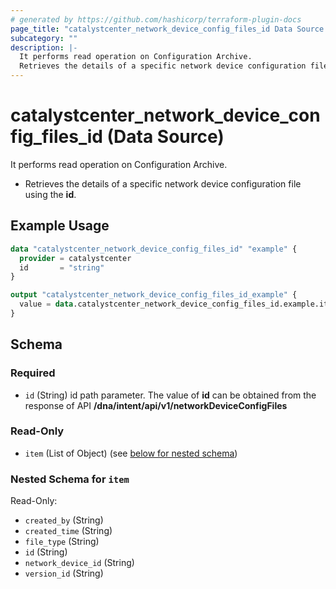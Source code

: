 ```yaml
---
# generated by https://github.com/hashicorp/terraform-plugin-docs
page_title: "catalystcenter_network_device_config_files_id Data Source - terraform-provider-catalystcenter"
subcategory: ""
description: |-
  It performs read operation on Configuration Archive.
  Retrieves the details of a specific network device configuration file using the id.
---
```


# catalystcenter_network_device_config_files_id (Data Source)

It performs read operation on Configuration Archive.

- Retrieves the details of a specific network device configuration file using the **id**.

## Example Usage

```terraform
data "catalystcenter_network_device_config_files_id" "example" {
  provider = catalystcenter
  id       = "string"
}

output "catalystcenter_network_device_config_files_id_example" {
  value = data.catalystcenter_network_device_config_files_id.example.item
}
```

<!-- schema generated by tfplugindocs -->
## Schema

### Required

- `id` (String) id path parameter. The value of **id** can be obtained from the response of API **/dna/intent/api/v1/networkDeviceConfigFiles**

### Read-Only

- `item` (List of Object) (see [below for nested schema](#nestedatt--item))

<a id="nestedatt--item"></a>
### Nested Schema for `item`

Read-Only:

- `created_by` (String)
- `created_time` (String)
- `file_type` (String)
- `id` (String)
- `network_device_id` (String)
- `version_id` (String)
